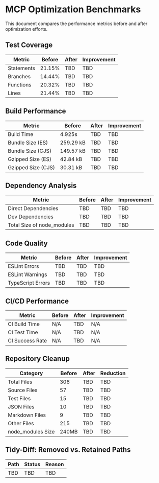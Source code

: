 # MCP Optimization Benchmarks

This document compares the performance metrics before and after optimization efforts.

## Test Coverage

| Metric | Before | After | Improvement |
|--------|--------|-------|-------------|
| Statements | 21.15% | TBD | TBD |
| Branches | 14.44% | TBD | TBD |
| Functions | 20.32% | TBD | TBD |
| Lines | 21.44% | TBD | TBD |

## Build Performance

| Metric | Before | After | Improvement |
|--------|--------|-------|-------------|
| Build Time | 4.925s | TBD | TBD |
| Bundle Size (ES) | 259.29 kB | TBD | TBD |
| Bundle Size (CJS) | 149.57 kB | TBD | TBD |
| Gzipped Size (ES) | 42.84 kB | TBD | TBD |
| Gzipped Size (CJS) | 30.31 kB | TBD | TBD |

## Dependency Analysis

| Metric | Before | After | Improvement |
|--------|--------|-------|-------------|
| Direct Dependencies | TBD | TBD | TBD |
| Dev Dependencies | TBD | TBD | TBD |
| Total Size of node_modules | TBD | TBD | TBD |

## Code Quality

| Metric | Before | After | Improvement |
|--------|--------|-------|-------------|
| ESLint Errors | TBD | TBD | TBD |
| ESLint Warnings | TBD | TBD | TBD |
| TypeScript Errors | TBD | TBD | TBD |

## CI/CD Performance

| Metric | Before | After | Improvement |
|--------|--------|-------|-------------|
| CI Build Time | N/A | TBD | N/A |
| CI Test Time | N/A | TBD | N/A |
| CI Success Rate | N/A | TBD | N/A |

## Repository Cleanup

| Category | Before | After | Reduction |
|----------|--------|-------|-----------|
| Total Files | 306 | TBD | TBD |
| Source Files | 57 | TBD | TBD |
| Test Files | 15 | TBD | TBD |
| JSON Files | 10 | TBD | TBD |
| Markdown Files | 9 | TBD | TBD |
| Other Files | 215 | TBD | TBD |
| node_modules Size | 240MB | TBD | TBD |

## Tidy-Diff: Removed vs. Retained Paths

| Path | Status | Reason |
|------|--------|--------|
| TBD | TBD | TBD |
